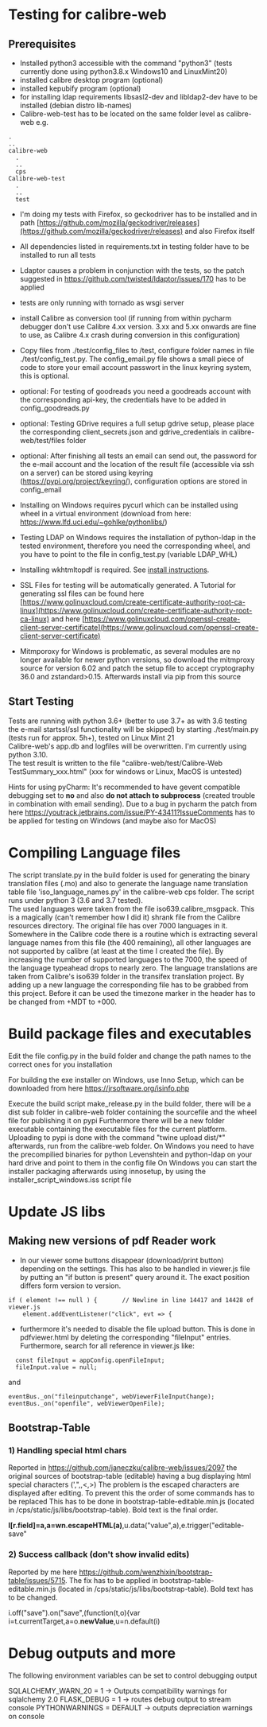 # Testing for calibre-web

## Prerequisites

- Installed python3 accessible with the command "python3" (tests currently done using python3.8.x Windows10 and LinuxMint20)
- installed calibre desktop program (optional)
- installed kepubify program (optional)
- for installing ldap requirements libsasl2-dev and libldap2-dev have to be installed (debian distro lib-names)
- Calibre-web-test has to be located on the same folder level as calibre-web
e.g.
```
.
..
calibre-web
  .
  ..
  cps
Calibre-web-test
  .
  ..
  test
```

- I'm doing my tests with Firefox, so geckodriver has to be installed and in path [https://github.com/mozilla/geckodriver/releases](https://github.com/mozilla/geckodriver/releases) and also Firefox itself

- All dependencies listed in requirements.txt in testing folder have to be installed to run all tests

- Ldaptor causes a problem in conjunction with the tests, so the patch suggested in https://github.com/twisted/ldaptor/issues/170 has to be applied

- tests are only running with tornado as wsgi server

- install Calibre as conversion tool (if running from within pycharm debugger don't use Calibre 4.xx version. 3.xx and 5.xx onwards are fine to use, as Calibre 4.x crash during conversion in this configuration)

- Copy files from ./test/config_files to /test, configure folder names in file ./test/config_test.py. The config_email.py file shows a small piece of code to store your email account passwort in the linux keyring system, this is optional. 

- optional: For testing of goodreads you need a goodreads account with the corresponding api-key, the credentials have to be added in config_goodreads.py

- optional: Testing GDrive requires a full setup gdrive setup, please place the corresponding client_secrets.json and gdrive_credentials in calibre-web/test/files folder

- optional: After finishing all tests an email can send out, the password for the e-mail account and the location of the result file (accessible via ssh on a server) can be stored using keyring (https://pypi.org/project/keyring/), configuration options are stored in config_email

- Installing on Windows requires pycurl which can be installed using wheel in a virtual environment (download from here: https://www.lfd.uci.edu/~gohlke/pythonlibs/)

- Testing LDAP on Windows requires the installation of python-ldap in the tested environment, therefore you need the corresponding wheel, and you have to point to the file in config_test.py (variable LDAP_WHL)   

- Installing wkhtmltopdf is required. See [install instructions](https://github.com/JazzCore/python-pdfkit/wiki/Installing-wkhtmltopdf).

- SSL Files for testing will be automatically generated. A Tutorial for generating ssl files can be found here [https://www.golinuxcloud.com/create-certificate-authority-root-ca-linux](https://www.golinuxcloud.com/create-certificate-authority-root-ca-linux) and here [https://www.golinuxcloud.com/openssl-create-client-server-certificate](https://www.golinuxcloud.com/openssl-create-client-server-certificate)

- Mitmporoxy for Windows is problematic, as several modules are no longer available for newer python versions, so download the mitmproxy source for version 6.02 and patch the setup file to accept cryptography 36.0 and zstandard>0.15. Afterwards install via pip from this source

## Start Testing

Tests are running with python 3.6+ (better to use 3.7+ as with 3.6 testing the e-mail startssl/ssl functionality will be skipped) by starting ./test/main.py (tests run for approx. 5h+), tested on Linux Mint 21 \
Calibre-web's app.db and logfiles will be overwritten. I'm currently using python 3.10. \
The test result is written to the file "calibre-web/test/Calibre-Web TestSummary_xxx.html" (xxx for windows or Linux, MacOS is untested)

Hints for using pyCharm: 
It's recommended to have gevent compatible debugging set to **no** and also **do not attach to subprocess** (created trouble in combination with email sending). Due to a bug in pycharm the patch from here https://youtrack.jetbrains.com/issue/PY-43411?IssueComments has to be applied for testing on Windows (and maybe also for MacOS)

# Compiling Language files

The script translate.py in the build folder is used for generating the binary translation files (.mo) and also to generate the language name translation table file 'iso_language_names.py' in the calibre-web cps folder. The script runs under python 3 (3.6 and 3.7 tested).\
The used languages were taken from the file iso639.calibre_msgpack. This is a magically (can't remember how I did it) shrank file from the Calibre resources directory. The original file has over 7000 languages in it. Somewhere in the Calibre code there is a routine which is extracting several language names from this file (the 400 remaining), all other languages are not supported by calibre (at least at the time I created the file). By increasing the number of supported languages to the 7000, the speed of the language typeahead drops to nearly zero.
The language translations are taken from Calibre's iso639 folder in the transifex translation project. By adding up a new language the corresponding file has to be grabbed from this project. Before it can be used the timezone marker in the header has to be changed from +MDT to +000.

# Build package files and executables

Edit the file config.py in the build folder and change the path names to the correct ones for you installation

For building the exe installer on Windows, use Inno Setup, which can be downloaded from here https://jrsoftware.org/isinfo.php

Execute the build script make_release.py in the build folder, there will be a dist sub folder in calibre-web folder containing the sourcefile and the wheel file for publishing it on pypi
Furthermore there will be a new folder executable containing the executable files for the current platform. Uploading to pypi is done with the command "twine upload dist/*" afterwards, run from the calibre-web folder. 
On Windows you need to have the precompilied binaries for python Levenshtein and python-ldap on your hard drive and point to them in the config file
On Windows you can start the installer packaging afterwards  using innosetup, by using the installer_script_windows.iss script file

# Update JS libs
## Making new versions of pdf Reader work

- In our viewer some buttons disappear (download/print button) depending on the settings. This has also to be handled in viewer.js file by putting an "if button is present" query around it. The exact position differs form version to version.
```
if ( element !== null ) {       // Newline in line 14417 and 14428 of viewer.js
    element.addEventListener("click", evt => {
```
- furthermore it's needed to disable the file upload button. This is done in pdfviewer.html by deleting the corresponding "fileInput" entries. Furthermore, search for all reference in viewer.js like:
```
  const fileInput = appConfig.openFileInput;
  fileInput.value = null;
```
and 
```
eventBus._on("fileinputchange", webViewerFileInputChange);
eventBus._on("openfile", webViewerOpenFile);
```

## Bootstrap-Table

### 1) Handling special html chars
Reported in https://github.com/janeczku/calibre-web/issues/2097 the original sources of bootstrap-table (editable) having a bug displaying html special characters (',",\,<,>)
The problem is the escaped characters are displayed after editing. To prevent this the order of some commands has to be replaced
This has to be done in bootstrap-table-editable.min.js (located in /cps/static/js/libs/bootstrap-table). Bold text is the final order. 

**l[r.field]=a,a=wn.escapeHTML(a)**,u.data("value",a),e.trigger("editable-save"


### 2) Success callback (don't show invalid edits)
Reported by me here https://github.com/wenzhixin/bootstrap-table/issues/5715.
The fix has to be applied in bootstrap-table-editable.min.js (located in /cps/static/js/libs/bootstrap-table). Bold text has to be changed. 

i.off("save").on("save",(function(t,o){var i=t.currentTarget,a=o.**newValue**,u=n.default(i)

# Debug outputs and more
The following environment variables can be set to control debugging output

SQLALCHEMY_WARN_20 = 1 -> Outputs compatibility warnings for sqlalchemy 2.0
FLASK_DEBUG = 1 -> routes debug output to stream console
PYTHONWARNINGS = DEFAULT -> outputs depreciation warnings on console
